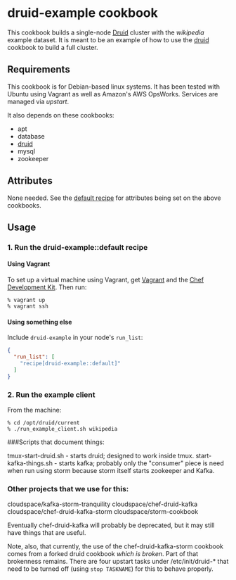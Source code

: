 # druid-example cookbook

This cookbook builds a single-node [Druid](http://druid.io/) cluster with the *wikipedia* example dataset. It is meant to be an example of how to use the [druid](https://github.com/N3TWORK/chef-druid) cookbook to build a full cluster. 

Requirements
------------
This cookbook is for Debian-based linux systems. It has been tested with Ubuntu using Vagrant as well as Amazon's AWS OpsWorks. Services are managed via *upstart*. 

It also depends on these cookbooks:

  * apt
  * database
  * [druid](https://github.com/N3TWORK/chef-druid)
  * mysql
  * zookeeper

Attributes
----------
None needed. See the [default recipe](recipes/default.rb) for attributes being set on the above cookbooks.

Usage
-----

### 1. Run the druid-example::default recipe

#### Using Vagrant
To set up a virtual machine using Vagrant, get [Vagrant](http://vagrantup.com) and the [Chef Development Kit](http://www.getchef.com/downloads/chef-dk). Then run:

    % vagrant up
    % vagrant ssh

#### Using something else
Include `druid-example` in your node's `run_list`:

```json
{
  "run_list": [
    "recipe[druid-example::default]"
  ]
}
```


### 2. Run the example client
From the machine:

	% cd /opt/druid/current
	% ./run_example_client.sh wikipedia
	


###Scripts that document things:

tmux-start-druid.sh - starts druid; designed to work inside tmux.
start-kafka-things.sh - starts kafka; probably only the "consumer" piece is need when run using storm because storm itself starts zookeeper and Kafka.

### Other projects that we use for this:

cloudspace/kafka-storm-tranquility
cloudspace/chef-druid-kafka
cloudspace/chef-druid-kafka-storm
cloudspace/storm-cookbook

Eventually chef-druid-kafka will probably be deprecated, but it may still have things that are useful.

Note, also, that currently, the use of the chef-druid-kafka-storm cookbook comes from a forked druid cookbook *which is broken*.  Part of that brokenness remains.  There are four upstart tasks under /etc/init/druid-* that need to be turned off (using ```stop TASKNAME```) for this to behave properly.
